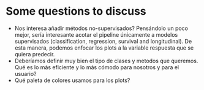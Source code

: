 # Some questions to discuss

* Nos interesa añadir métodos no-supervisados? Pensándolo un poco mejor, sería interesante acotar el pipeline únicamente a modelos supervisados (classification, regression, survival and longitudinal). De esta manera, podemos enfocar los plots a la variable respuesta que se quiera predecir.
* Deberíamos definir muy bien el tipo de clases y metodos que queremos. Qué es lo más eficiente y lo más cómodo para nosotros y para el usuario?
* Qué paleta de colores usamos para los plots?
